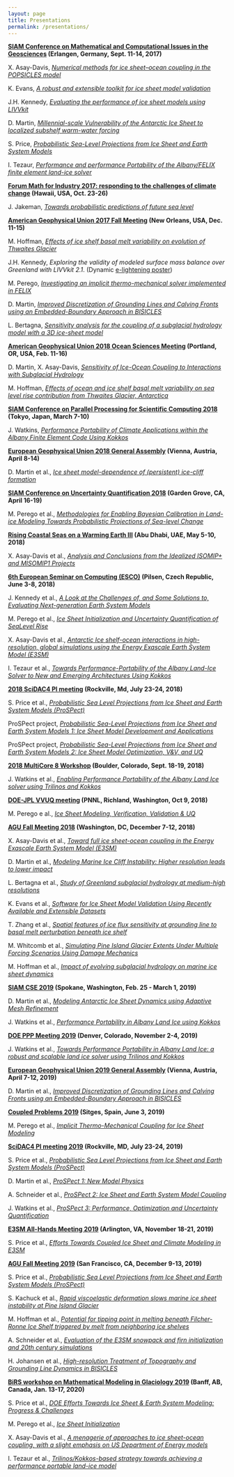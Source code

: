 ```yaml
---
layout: page
title: Presentations
permalink: /presentations/
---
```


**[SIAM Conference on Mathematical and Computational Issues in the Geosciences](http://www.siam-gs17.de/) (Erlangen, Germany, Sept. 11-14, 2017)**

X. Asay-Davis, [*Numerical methods for ice sheet–ocean coupling in the POPSICLES model*](https://drive.google.com/open?id=0B6Ue2j2To9fQUEF1TFhkaGlHOEE)

K. Evans, [*A robust and extensible toolkit for ice sheet model validation*](https://drive.google.com/open?id=0B6Ue2j2To9fQdXpKbHdIeTZjQ2M)

J.H. Kennedy, [*Evaluating the performance of ice sheet models using LIVVkit*](https://drive.google.com/open?id=0B6Ue2j2To9fQMEFBeXpFRlZ2Vlk)

D. Martin, [*Millennial-scale Vulnerability of the Antarctic Ice Sheet to localized subshelf warm-water forcing*](https://drive.google.com/open?id=0B6Ue2j2To9fQcFpPeEhtRlIxZVk)

S. Price, [*Probabilistic Sea-Level Projections from Ice Sheet and Earth System Models*](https://drive.google.com/open?id=0B6Ue2j2To9fQcFFxQTVEUU1penc)

I. Tezaur, [*Performance and performance Portability of the Albany/FELIX finite element land-ice solver*](https://drive.google.com/open?id=0B6Ue2j2To9fQV3p0aFpaX2I2ajQ)

**[Forum Math for Industry 2017: responding to the challenges of climate change](http://apcmfi.org/fmfi2017/) (Hawaii, USA, Oct. 23-26)**

J. Jakeman, [*Towards probabilistic predictions of future sea level*](https://drive.google.com/open?id=0B6Ue2j2To9fQMXNmSG8zd0p0eEk)

**[American Geophysical Union 2017 Fall Meeting](https://fallmeeting.agu.org/2017/) (New Orleans, USA, Dec. 11-15)**

M. Hoffman, [*Effects of ice shelf basal melt variability on evolution of Thwaites Glacier*](https://drive.google.com/open?id=1Ttw1S4LPc6toD07kLCuWY3-My8scVdTe)

J.H. Kennedy, *Exploring the validity of modeled surface mass balance over Greenland with LIVVkit 2.1*. (Dynamic [e-lightening poster](https://agu2017fallmeeting-agu.ipostersessions.com/default.aspx?s=9B-7F-9A-E4-22-EF-D8-0E-04-4E-FE-41-9B-37-3C-A2&guestview=true))

M. Perego, [*Investigating an implicit thermo-mechanical solver implemented in FELIX*](https://drive.google.com/open?id=1TQoUqgPu_WBeBDtsbfwEjX312APlQ0GT)

D. Martin, [*Improved Discretization of Grounding Lines and Calving Fronts using an Embedded-Boundary Approach in BISICLES*](https://drive.google.com/open?id=1-QhOZNQIxDGr5v5S0HJsHNKqIOw_nTCS)

L. Bertagna, [*Sensitivity analysis for the coupling of a subglacial hydrology model with a 3D ice-sheet model*](https://drive.google.com/open?id=18N6y8ylGDhYMpxMRKeOwmcrZ3062HNvN)

**[American Geophysical Union 2018 Ocean Sciences Meeting](https://osm.agu.org/2018/ ) (Portland, OR, USA, Feb. 11-16)**

D. Martin, X. Asay-Davis, [*Sensitivity of Ice-Ocean Coupling to Interactions with Subglacial Hydrology*](https://drive.google.com/open?id=1AgFI3nkEokJXLerWeiIMsMDNxH0j7Ms9)

M. Hoffman, [*Effects of ocean and ice shelf basal melt variability on sea level rise contribution from Thwaites Glacier, Antarctica*](https://drive.google.com/open?id=1Ttw1S4LPc6toD07kLCuWY3-My8scVdTe)

**[SIAM Conference on Parallel Processing for Scientific Computing 2018](https://www.siam.org/meetings/pp18/) (Tokyo, Japan, March 7-10)**

J. Watkins, [*Performance Portability of Climate Applications within the Albany Finite Element Code Using Kokkos*](https://drive.google.com/open?id=1qq6eCq1jWE4Jf0XTtChoobako8zCRdK7)

**[European Geophysical Union 2018 General Assembly](https://www.egu2018.eu/) (Vienna, Austria, April 8-14)**

D. Martin et al., [*Ice sheet model-dependence of (persistent) ice-cliff formation*](https://drive.google.com/open?id=1y0kjVRbTwA3IYaJE0UwYUQ-l3-WOy7Qv)

**[SIAM Conference on Uncertainty Quantification 2018](https://archive.siam.org/meetings/uq18/) (Garden Grove, CA, April 16-19)**

M. Perego et al., [*Methodologies for Enabling Bayesian Calibration in Land-ice Modeling 
Towards Probabilistic Projections of Sea-level Change*](https://drive.google.com/open?id=1VOC9nbOagcOVoQzNuUwl3XY2Mjm2d0oS)

**[Rising Coastal Seas on a Warming Earth III](https://nyuad.nyu.edu/en/events/2018/may/rising-coastal-seas-on-a-warming-earth-iii.html) (Abu Dhabi, UAE, May 5-10, 2018)**

X. Asay-Davis et al., [*Analysis and Conclusions from the Idealized ISOMIP+ and MISOMIP1 Projects*](https://drive.google.com/open?id=12qwC61iLwESBz31Tyq7at0XVMYPW8zpy)

**[6th European Seminar on Computing (ESCO)](http://www.esco2018.femhub.com/) (Pilsen, Czech Republic, June 3-8, 2018)**

J. Kennedy et al., [*A Look at the Challenges of, and Some Solutions to, Evaluating Next-generation Earth System Models*](https://drive.google.com/open?id=1D9bYHqKBmrh8RbonLcNr1DmFcQ3a0KdI)

M. Perego et al., [*Ice Sheet Initialization and Uncertainty Quantification of Sea­Level Rise*](https://drive.google.com/open?id=1W9EY9Zwr2QafowtgL2UWrVsWEPBQdCD9)

X. Asay-Davis et al., [*Antarctic Ice shelf-ocean interactions in high-resolution, global simulations using the Energy Exascale Earth System Model (E3SM)*](https://drive.google.com/open?id=133L94q674xrD0A5hzNshpluczTvIWBjH)

I. Tezaur et al., [*Towards Performance-Portability of the Albany Land-Ice Solver to New and Emerging Architectures Using Kokkos*](https://drive.google.com/open?id=1UjBd6Z2ukMV11279H-a6spQF0OxDxwEi)

**[2018 SciDAC4 PI meeting](https://www.orau.gov/scidac4pi2018/default.htm) (Rockville, Md, July 23-24, 2018)**

S. Price et al., [*Probabilistic Sea Level Projections from Ice Sheet and Earth System Models (ProSPect)*](https://www.orau.gov/scidac4pi2018/presentations/9-BER/01PriceS_BER_ProSPect.pdf)

ProSPect project, [*Probabilistic Sea-Level Projections from Ice Sheet and Earth System Models 1: Ice Sheet Model Development and Applications*](https://drive.google.com/open?id=1KBGuig6Ej4fA01pd9-lXq8VI-RxzY8mF)

ProSPect project, [*Probabilistic Sea-Level Projections from Ice Sheet and Earth System Models 2: Ice Sheet Model Optimization, V&V, and UQ*](https://drive.google.com/open?id=1Maxnhj1Eoaa9mmWLbB4oYN5N-pOfjD6r)

**[2018 MultiCore 8 Workshop](https://www2.cisl.ucar.edu/events/workshops/multicore-workshop/2018/2018-multicore-8-workshop) (Boulder, Colorado, Sept. 18-19, 2018)**

J. Watkins et al., [*Enabling Performance Portability of the Albany Land Ice solver using Trilinos and Kokkos*](https://drive.google.com/open?id=1X8qzfUu_1D7G7gB5qGi7nKAf1-Lu3BNi)

**[DOE-JPL VVUQ meeting](https://www2.cisl.ucar.edu/events/workshops/multicore-workshop/2018/2018-multicore-8-workshop) (PNNL, Richland, Washington, Oct 9, 2018)**

M. Perego e al., [*Ice Sheet Modeling, Verification, Validation & UQ*](https://drive.google.com/open?id=1piklPN6260bQb4UZ31x0Th6hKorVrpJA)

**[AGU Fall Meeting 2018](https://fallmeeting.agu.org/2018/) (Washington, DC, December 7-12, 2018)**

X. Asay-Davis et al., [*Toward full ice sheet-ocean coupling in the Energy Exascale Earth System Model (E3SM)*](https://drive.google.com/open?id=1Rhlyx1U4wxmgrEW0-Cby6Teveq-hB0xU)

D. Martin et al., [*Modeling Marine Ice Cliff Instability: Higher resolution leads to lower impact*](https://drive.google.com/open?id=1u_L3iMcyGMcFo1tk71f9PKef3dD4Vygz)

L. Bertagna et al., [*Study of Greenland subglacial hydrology at medium-high resolutions*](https://drive.google.com/open?id=16p2W-DZnfVJxHo5xf-IHhsBvKPtQ7FUt)

K. Evans et al., [*Software for Ice Sheet Model Validation Using Recently Available and Extensible Datasets*](https://drive.google.com/open?id=1Mk3x8ppCAysxYmZ837s021S3DPK5KALf)

T. Zhang et al., [*Spatial features of ice flux sensitivity at grounding line to basal melt perturbation beneath ice shelf*](https://drive.google.com/open?id=1tVeL1Hm5gJH7E5u5nUqRxSyDGb19ibCJ)

M. Whitcomb et al., [*Simulating Pine Island Glacier Extents Under Multiple Forcing Scenarios Using Damage Mechanics*](https://drive.google.com/open?id=1trS2vx_BdI79pb8iS-XU7NYx_ifAX5Ju)

M. Hoffman et al., [*Impact of evolving subglacial hydrology on marine ice sheet dynamics*](https://drive.google.com/open?id=1skdeZcq0BgduOTNL2gmO34F8YpjjsNAf)

**[SIAM CSE 2019](https://www.siam.org/Conferences/CM/Main/cse19) (Spokane, Washington, Feb. 25 - March 1, 2019)**

D. Martin et al., [*Modeling Antarctic Ice Sheet Dynamics using Adaptive Mesh Refinement*](https://drive.google.com/open?id=1XCEQlV8Xn4uF0P596E2E3gxpG4znKtbK)

J. Watkins et al., [*Performance Portability in Albany Land Ice using Kokkos*](https://drive.google.com/open?id=1zskvtG2-3X0VeGxH3RVUErM_X5OZP1EZ)

**[DOE PPP Meeting 2019](https://doep3meeting2019.lbl.gov/) (Denver, Colorado, November 2-4, 2019)**

J. Watkins et al., [*Towards Performance Portability in Albany Land Ice: a robust and scalable land ice solver using Trilinos and Kokkos*](https://drive.google.com/open?id=1yG3gSjTJpDrFhn2a-X_OSXOf_2yBQmmq)

**[European Geophysical Union 2019 General Assembly](https://www.egu2019.eu/) (Vienna, Austria, April 7-12, 2019)**

D. Martin et al., [*Improved Discretization of Grounding Lines and Calving Fronts using an Embedded-Boundary Approach in BISICLES*](https://drive.google.com/open?id=1MK4MueZfx266PMvS-_q2xZ6AkJmTIN0d)

**[Coupled Problems 2019](https://congress.cimne.com/coupled2019/frontal/Series.asp) (Sitges, Spain, June 3, 2019)**

M. Perego et al., [*Implicit Thermo-Mechanical Coupling for Ice Sheet Modeling*](https://drive.google.com/open?id=1dTglKltE3ZY1yT2DLT2jV9hgj0BXFt11)

**[SciDAC4 PI meeting 2019](https://www.orau.gov/scidac4pi2019/) (Rockville, MD, July 23-24, 2019)**

S. Price et al., [*Probabilistic Sea Level Projections from Ice Sheet and Earth System Models (ProSPect)*](https://www.orau.gov/scidac4pi2019/presentations/Wednesday/Price_ProSPect.pdf)

D. Martin et al., [*ProSPect 1: New Model Physics*](https://www.orau.gov/scidac4pi2019/posters/Martin_Probabilistic_Sea-Level_Projections_from_Ice_Sheet_and_Earth_System_Models_1-New_Model_Physics.pdf)

A. Schneider et al., [*ProSPect 2: Ice Sheet and Earth System Model Coupling*](https://www.orau.gov/scidac4pi2019/posters/Schneider_Probabilistic_Sea-Level_Projections_from_Ice_Sheet_and_Earth_System_Models_2-Ice_Sheet_and_Earth_System_Model_Coupling.pdf)

J. Watkins et al., [*ProSPect 3: Performance, Optimization and Uncertainty Quantification*](https://www.orau.gov/scidac4pi2019/posters/Watkins_Probablistic_Sea-Level_Projections_from_Ice_Sheet_and_Earth_System_Models_3-Performance_Optimization_and_Uncertainty_Quantification.pdf)

**[E3SM All-Hands Meeting 2019](https://e3sm.org/about/events/e3sm-conferences/2019-e3sm-fall-meeting/) (Arlington, VA, November 18-21, 2019)**

S. Price et al., [*Efforts Towards Coupled Ice Sheet and Climate Modeling in E3SM*](https://aims.llnl.gov/e3sm-media/2019_Fall_E3SM_All-Hands_Meeting_Talks/SPrice-IceSheetsInE3SM-Nov2019.pptx)

**[AGU Fall Meeting 2019](https://fallmeeting.agu.org/2019/) (San Francisco, CA, December 9-13, 2019)**

S. Price et al., [*Probabilistic Sea Level Projections from Ice Sheet and Earth System Models (ProSPect)*](https://drive.google.com/open?id=1YpJWBDkxVFQCScdhTD9S9_hqhVFBmvEp)

S. Kachuck et al., [*Rapid viscoelastic deformation slows marine ice sheet instability at Pine Island Glacier*](https://drive.google.com/open?id=11J7i3tF1REI7SDbxRMUzqO4lWjmbrVwm)

M. Hoffman et al., [*Potential for tipping point in melting beneath Filcher-Ronne Ice Shelf triggered by melt from neighboring ice shelves*](https://drive.google.com/open?id=1B3arj6_P_1x92Pxss7pErfANwmimJrNP)

A. Schneider et al., [*Evaluation of the E3SM snowpack and firn initialization and 20th century simulations*]()

H. Johansen et al., [*High-resolution Treatment of Topography and Grounding Line Dynamics in BISICLES*](https://drive.google.com/open?id=1FgU1lMuaSD__64ANuN-khaHdujzPSeUy)

**[BiRS workshop on Mathematical Modeling in Glaciology 2019](https://www.birs.ca/events/2020/5-day-workshops/20w5198) (Banff, AB, Canada, Jan. 13-17, 2020)**

S. Price et al., [*DOE Efforts Towards Ice Sheet & Earth System Modeling: Progress & Challenges*](https://drive.google.com/open?id=1ipOdySFpiVep7JZYPFy1Bs4X3-c3bany)

M. Perego et al., [*Ice Sheet Initialization*]()

X. Asay-Davis et al., [*A menagerie of approaches to ice sheet-ocean coupling, with a slight emphasis on US Department of Energy models*](https://drive.google.com/open?id=1XUGAVobgdyMgrWtQdk0Xy6N-eI1-uzIp)

I. Tezaur et al., [*Trilinos/Kokkos-based strategy towards achieving a performance portable land-ice model*](https://drive.google.com/open?id=1Tx3tPknWpKB00tA3ZjzHehLHxbDG16M8)




